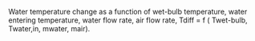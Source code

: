 Water temperature change as a function of wet-bulb temperature, water entering temperature, water flow rate, air flow rate, Tdiff = f ( Twet-bulb, Twater,in, mwater, mair).
